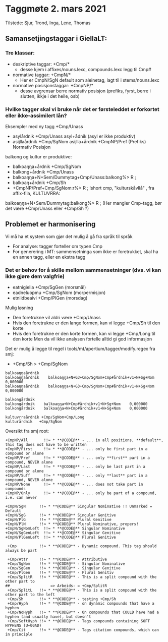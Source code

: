 # Taggmøte 2. mars 2021
Tilstede: Sjur, Trond, Inga, Lene, Thomas

## Samansetjingstaggar i GiellaLT:

### Tre klassar:
* deskriptive taggar: +Cmp/*
    - desse kjem i affixes/nouns.lexc, compounds.lexc legg til Cmp#
* normative taggar: +CmpN/*
    - Her er CmpN/SgN default som aleinetag, lagt til i stems/nouns.lexc
* normative posisjonstaggar: +CmpNP/*
    - desse avgrensar berre normativ posisjon (prefiks, fyrst, berre i slutten, ikkje i det heile, osb)

### Hvilke tagger skal vi bruke når det er førsteleddet er forkortet eller ikke-assimilert lån?
Eksempler med ny tagg +Cmp/Unass
* asylårdnik     +Cmp/Unass   asyl+ådnik (asyl er ikke produktiv)
* asijllaårdnik  +Cmp/SgNom  asijlla+årdnik
+CmpNP/Pref (Prefiks) Normativ Posisjon

balkong og kultur er produktive:
* balkoaŋŋa+årdnik  +Cmp/SgNom
* balkong+årdnik                +Cmp/Unass
* balkoaŋŋa+N+Sem/Dummytag+Cmp/Unass:balkong%> R ;
* balkoaŋ+årdnik                +Cmp/Sh
* +CmpNP/Pref+Cmp/SgNom:r%> R ; !short cmp, "kulturskåvllå"  , fra affix-fila, KULTUVRRA:

balkoaŋŋa+N+Sem/Dummytag:balkong%> R ; (Her mangler Cmp-tagg, bør det være +Cmp/Unass eller +Cmp/Sh ?)

## Problemet er harmonisering
Vi må ha et system som gjør det mulig å gå fra språk til språk

* For analyse: tagger forteller om typen Cmp
* For generering i MT: sammensetninga som ikke er foretrukket, skal ha en annen tagg, eller en ekstra tagg

### Det er behov for å skille mellom sammensetninger (dvs. vi kan ikke gjøre dem valgfrie)
* eatnigiella  +Cmp/SgGen  (morsmål)
* eadneluopmu  +Cmp/SgNom    (morpermisjon)
* etniidbeaivi +Cmp/PlGen  (morsdag)

Mulig løsning
* Den foretrukne vil aldri være +Cmp/Unass
* Hvis den foretrukne er den lange formen, kan vi legge +Cmp/Sh til den korte
* Hvis den foretrukne er den korte formen, kan vi legge +Cmp/Long til den korte
Men da vil ikke analysen fortelle alltid gi god informasjon

Det er mulig å legge til regel i tools/mt/apertium/tagger/modify.regex fra smj:
* +Cmp/Sh > +Cmp/SgNom

```
balkoaŋŋaårdnik
balkoaŋŋaårdnik    balkoaŋŋa+N+G3+Cmp/SgNom+Cmp#årdnik+v1+N+Sg+Nom    0,000000
balkoaŋŋaårdnik    balkoaŋŋa+N+G3+Cmp/SgNom+Cmp#årdnik+v1+N+Sg+Nom    0,000000

balkongårdnik
balkongårdnik    balkoaŋŋa+N+Cmp#årdnik+v1+N+Sg+Nom    0,000000
balkongårdnik    balkoaŋŋa+N+Cmp#årdnik+v1+N+Sg+Nom    0,000000

kultuvrraårdnik +Cmp/SgNom+Cmp/Long
kulturårdnik   +Cmp/SgNom
```

Oversikt fra smj root:
```
+CmpNP/All       !!≈ * **@CODE@** - ... in all positions, **default**, this tag does not have to be written
+CmpNP/First     !!≈ * **@CODE@** - ... only be first part in a compound or alone
+CmpNP/Pref      !!≈ * **@CODE@** - ... only **first** part in a compound, NEVER alone
+CmpNP/Last      !!≈ * **@CODE@** - ... only be last part in a compound or alone
+CmpNP/Suff      !!≈ * **@CODE@** - ... only **last** part in a compound, NEVER alone
+CmpNP/None      !!≈ * **@CODE@** - ... does not take part in compounds
+CmpNP/Only      !!≈ * **@CODE@** - ... only be part of a compound, i.e. can never

+CmpN/SgN      !!≈ * **@CODE@** Singular Nominative !! Unmarked = Default
+CmpN/SgG      !!≈ * **@CODE@** Singular Genitive
+CmpN/PlG      !!≈ * **@CODE@** Plural Genitive
+CmpN/PlN      !!≈ * **@CODE@** Plural Nominative, propers!
+CmpN/SgNomLeft  !!≈ * **@CODE@** Singular Nominative
+CmpN/SgGenLeft  !!≈ * **@CODE@** Singular Genitive
+CmpN/PlGenLeft  !!≈ * **@CODE@** Plural Genitive

 +Cmp          !!≈ * **@CODE@** - Dynamic compound. This tag should always be part

 +Cmp/Attr     !!≈ * **@CODE@** - Attributive
 +Cmp/SgNom    !!≈ * **@CODE@** - Singular Nominative
 +Cmp/SgGen    !!≈ * **@CODE@** - Singular Genitive
 +Cmp/PlGen    !!≈ * **@CODE@** - Plural Genitiv
 +Cmp/SplitR   !!≈ * **@CODE@** - This is a split compound with the other part to
##                  => Arbeids- = +Cmp/SplitR
 +Cmp/SplitL   !!≈ * **@CODE@** - This is a split compound with the other part to the left
 +Cmp/Sh       !!≈ * **@CODE@** - testing +Cmp/Sh
 +Cmp/Hyph     !!≈ * **@CODE@** - on dynamic compounds that have a hyphen
 +Cmp/NoHyph   !!≈ * **@CODE@** - On compounds that COULD have had a hyphen (and usually have), but doesn't
 +Cmp/SoftHyph !!≈ * **@CODE@** - Tags compounds containing SOFT HYPHENS (U+00AD)
 +Cmp/Cit      !!≈ * **@CODE@** - Tags citation compounds, which can in principle


 ```
